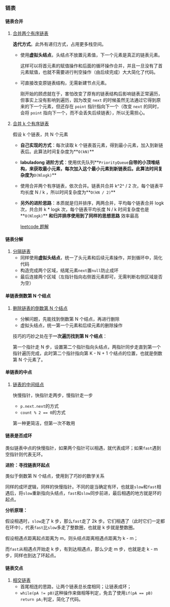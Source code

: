 ### 链表

#### 链表合并

1. [合并两个有序链表](https://leetcode.cn/problems/merge-two-sorted-lists/)

   **迭代方式**。此外有递归方式，占用更多栈空间。

   - 使用**虚拟头结点**，头结点不放置元素值，下一个元素是真正的链表元素。

     这样可以将首元素的赋值操作和后面的循环操作合并，并且一旦没有了首元素赋值，也就不需要进行判空操作（由后续完成）大大简化了代码。

   - 可直接改变原链表结构，无需新建节点元素。

     刚开始的顾虑就在于，害怕改变了原有的链表结构后影响链表正常遍历，但事实上没有影响到遍历，因为改变 `next` 的时候虽然无法通过它得到原来的下一个元素，但还存在 `point` 指针指向下一个（改变 `next` 的同时，会将 `point` 指向下一个，而不会丢失后续链表），所以无需担心。

2. [合并 k 个有序链表](https://leetcode.cn/problems/merge-k-sorted-lists/)

   假设 k 个链表，共 N 个元素

   - **自己实现的方式**：每次读取 k 个链表首元素，得到最小元素，加入到新链表后。此算法时间复杂度为**`O(kN)`**

   - **labuladong 进阶方式**：使用优先队列**`PriorityQueue`**自带的小顶堆结构，来获取最小元素，每次加入这个最小元素到新链表后。此算法时间复杂度为**`O(Nlogk)`**

   - 使用合并两个有序链表，依次合并。链表共合并 k^2^ / 2 次，每个链表平均长度 N / k ，所以时间复杂度为**`O(kN / 2)`**

   - **另外的进阶思路**：本质就是归并排序，两两合并，平均每个链表合并 logk 次，共合并 k * logk 次，每个链表平均长度 N / k 时间复杂度也是**`O(Nlogk)`** **和归并排序使用到了同样的思想思路** 效率最高

     [leetcode 题解](https://leetcode.cn/problems/merge-k-sorted-lists/solutions/220518/4-chong-fang-fa-xiang-jie-bi-xu-miao-dong-by-sweet/)

#### 链表分解

1. [分隔链表](https://leetcode.cn/problems/partition-list/)
   - 同样使用**虚拟头结点**，统一了头元素和后续元素操作，并到循环中，简化代码
   - 构造完成两个区域，结尾元素`next`置`null`防止成环
   - 最后连接两个区域（左指针指向右侧首元素即可，无需判断右侧区域是否为空）

#### 单链表倒数第 N 个结点

1. [删除链表的倒数第 N 个结点](https://leetcode.cn/problems/remove-nth-node-from-end-of-list/description/)

   - 分解问题，先能找到倒数第 N 个结点，再进行删除
   - 虚拟头结点，统一第一个元素和后续元素的删除操作

   技巧的巧妙之处在于**一次遍历找到第 N 个结点**：

   第一个指针走 N 步，设置第二个指针指向头结点，两指针同步走直到第一个指针遍历完成，此时第二个指针指向第 K - N + 1 个结点的位置，也就是倒数第 N 个元素了。

#### 单链表的中点

1. [链表的中间结点](https://leetcode.cn/problems/middle-of-the-linked-list/description/)

   快慢指针，快指针走两步，慢指针走一步

   - `p.next.next`的方式
   - `count % 2 == 0`的方式

   第一种更简洁，但第一次不敢用

#### 链表是否成环

类似链表中点的快慢指针，如果两个指针可以相遇，就代表成环；如果`fast`遇到空指针则代表无环。

**进阶：寻找链表环起点**

类似于倒数第 N 个结点，使用到了巧妙的数学关系

同样的成环逻辑，同样的快慢指针。不同的是当确定有环，也就是`slow`和`fast`相遇后，将`slow`重新指向头结点，`fast`和`slow`同步前进，最后相遇的地方就是环的起点。

**分析原理：**

假设相遇时，`slow`走了 k 步，那么`fast`走了 2k 步。它们相遇了（此时它们一定都在环中），代表`fast`比`slow`多走了整数圈，也就是 k 步就是整数圈。

假设相遇点距离起点距离为 m，则头结点距离相遇点距离为 k - m；

而`fast`从相遇点开始走 k 步，有到达相遇点，那么少走 m 步，也就是走 k - m 步，同样也到达了环起点。

#### 链表交点

1. [相交链表](https://leetcode.cn/problems/intersection-of-two-linked-lists/description/)
   - 首尾相连的思路，让两个链表总长度相同；让链表成环；
   - `while(pA != pB)`这种操作来做相等判定，免去了使用`if(pA == pB) return pA;`判定，简化了代码。